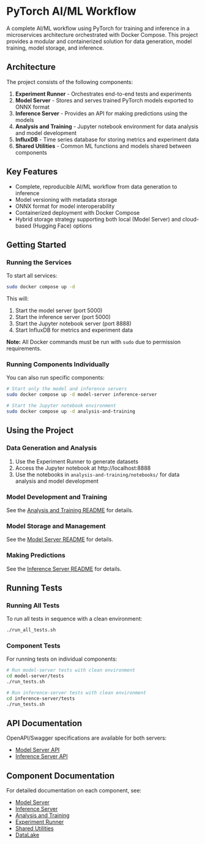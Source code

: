 # PyTorch AI/ML Workflow

A complete AI/ML workflow using PyTorch for training and inference in a microservices architecture orchestrated with Docker Compose. This project provides a modular and containerized solution for data generation, model training, model storage, and inference.

## Architecture

The project consists of the following components:

1. **Experiment Runner** - Orchestrates end-to-end tests and experiments
2. **Model Server** - Stores and serves trained PyTorch models exported to ONNX format
3. **Inference Server** - Provides an API for making predictions using the models
4. **Analysis and Training** - Jupyter notebook environment for data analysis and model development
5. **InfluxDB** - Time series database for storing metrics and experiment data
6. **Shared Utilities** - Common ML functions and models shared between components

## Key Features

- Complete, reproducible AI/ML workflow from data generation to inference
- Model versioning with metadata storage
- ONNX format for model interoperability
- Containerized deployment with Docker Compose
- Hybrid storage strategy supporting both local (Model Server) and cloud-based (Hugging Face) options

## Getting Started

### Running the Services

To start all services:

```bash
sudo docker compose up -d
```

This will:
1. Start the model server (port 5000)
2. Start the inference server (port 5000)
3. Start the Jupyter notebook server (port 8888)
4. Start InfluxDB for metrics and experiment data

**Note:** All Docker commands must be run with `sudo` due to permission requirements.

### Running Components Individually

You can also run specific components:

```bash
# Start only the model and inference servers
sudo docker compose up -d model-server inference-server

# Start the Jupyter notebook environment
sudo docker compose up -d analysis-and-training
```

## Using the Project

### Data Generation and Analysis

1. Use the Experiment Runner to generate datasets
2. Access the Jupyter notebook at http://localhost:8888
3. Use the notebooks in `analysis-and-training/notebooks/` for data analysis and model development

### Model Development and Training

See the [Analysis and Training README](./analysis-and-training/README.md) for details.

### Model Storage and Management

See the [Model Server README](./model-server/README.md) for details.

### Making Predictions

See the [Inference Server README](./inference-server/README.md) for details.

## Running Tests

### Running All Tests

To run all tests in sequence with a clean environment:

```bash
./run_all_tests.sh
```

### Component Tests

For running tests on individual components:

```bash
# Run model-server tests with clean environment
cd model-server/tests
./run_tests.sh

# Run inference-server tests with clean environment
cd inference-server/tests
./run_tests.sh
```

## API Documentation

OpenAPI/Swagger specifications are available for both servers:

- [Model Server API](./model-server/openapi.yaml)
- [Inference Server API](./inference-server/openapi.yaml)

## Component Documentation

For detailed documentation on each component, see:

- [Model Server](./model-server/README.md)
- [Inference Server](./inference-server/README.md)
- [Analysis and Training](./analysis-and-training/README.md)
- [Experiment Runner](./experiment-runner/README.md)
- [Shared Utilities](./shared/README.md)
- [DataLake](./datalake/README.md)
